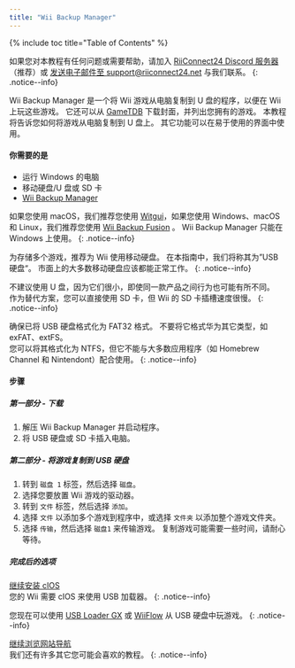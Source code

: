 ```yaml
---
title: "Wii Backup Manager"
---
```


{% include toc title="Table of Contents" %}

如果您对本教程有任何问题或需要帮助，请加入 [RiiConnect24 Discord 服务器](https://discord.gg/rc24)（推荐）或 [发送电子邮件至 support@riiconnect24.net](mailto:support@riiconnect24.net) 与我们联系。
{: .notice--info}

Wii Backup Manager 是一个将 Wii 游戏从电脑复制到 U 盘的程序，以便在 Wii 上玩这些游戏。 它还可以从 [GameTDB](https://gametdb.com/) 下载封面，并列出您拥有的游戏。 本教程将告诉您如何将游戏从电脑复制到 U 盘上。 其它功能可以在易于使用的界面中使用。
#### 你需要的是

* 运行 Windows 的电脑
* 移动硬盘/U 盘或 SD 卡
* [Wii Backup Manager](https://static.wiidatabase.de/Wii-Backup-Manager.zip)


如果您使用 macOS，我们推荐您使用 [Witgui](https://desairem.com/wordpress/category/witgui-download/)，如果您使用 Windows、macOS 和 Linux，我们推荐您使用 [Wii Backup Fusion](https://github.com/larsenv/Wii-Backup-Fusion) 。 Wii Backup Manager 只能在 Windows 上使用。
{: .notice--info}

为存储多个游戏，推荐为 Wii 使用移动硬盘。 在本指南中，我们将称其为”USB 硬盘“。 市面上的大多数移动硬盘应该都能正常工作。
{: .notice--info}

不建议使用 U 盘，因为它们很小，即使同一款产品之间行为也可能有所不同。 <br> 作为替代方案，您可以直接使用 SD 卡，但 Wii 的 SD 卡插槽速度很慢。
{: .notice--info}

确保已将 USB 硬盘格式化为 FAT32 格式。 不要将它格式华为其它类型，如 exFAT、extFS。 <br>您可以将其格式化为 NTFS，但它不能与大多数应用程序（如 Homebrew Channel 和 Nintendont）配合使用。
{: .notice--info}

#### 步骤

##### 第一部分 - 下载

1. 解压 Wii Backup Manager 并启动程序。
2. 将 USB 硬盘或 SD 卡插入电脑。

##### 第二部分 - 将游戏复制到 USB 硬盘

1. 转到 `磁盘 1` 标签，然后选择 `磁盘`。
2. 选择您要放置 Wii 游戏的驱动器。
3. 转到 `文件` 标签，然后选择 `添加`。
4. 选择 `文件` 以添加多个游戏到程序中，或选择 `文件夹` 以添加整个游戏文件夹。
5. 选择 `传输`，然后选择 `磁盘1` 来传输游戏。 复制游戏可能需要一些时间，请耐心等待。

##### 完成后的选项

[继续安装 cIOS](cios)<br> 您的 Wii 需要 cIOS 来使用 USB 加载器。
{: .notice--info}

您现在可以使用 [USB Loader GX](usbloadergx) 或 [WiiFlow](wiiflow) 从 USB 硬盘中玩游戏。
{: .notice--info}

[继续浏览网站导航](site-navigation)<br> 我们还有许多其它您可能会喜欢的教程。
{: .notice--info}

